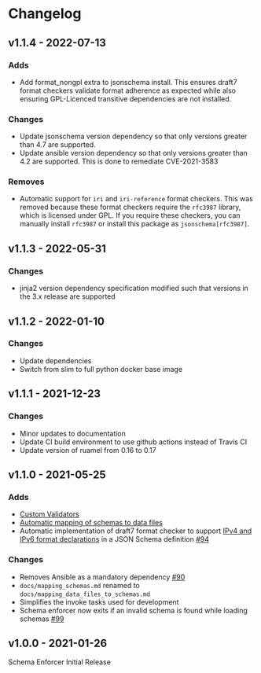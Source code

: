 # Changelog

## v1.1.4 - 2022-07-13

### Adds

- Add format_nongpl extra to jsonschema install. This ensures draft7 format checkers validate format adherence as expected while also ensuring GPL-Licenced transitive dependencies are not installed.

### Changes

- Update jsonschema version dependency so that only versions greater than 4.7 are supported.
- Update ansible version dependency so that only versions greater than 4.2 are supported. This is done to remediate CVE-2021-3583

### Removes

- Automatic support for `iri` and `iri-reference` format checkers. This was removed because these format checkers require the `rfc3987` library, which is licensed under GPL. If you require these checkers, you can manually install `rfc3987` or install this package as `jsonschema[rfc3987]`.

## v1.1.3 - 2022-05-31

### Changes

- jinja2 version dependency specification modified such that versions in the 3.x release are supported

## v1.1.2 - 2022-01-10

### Changes

- Update dependencies
- Switch from slim to full python docker base image

## v1.1.1 - 2021-12-23

### Changes

- Minor updates to documentation
- Update CI build environment to use github actions instead of Travis CI
- Update version of ruamel from 0.16 to 0.17

## v1.1.0 - 2021-05-25

### Adds

- [Custom Validators](docs/custom_validators.md)
- [Automatic mapping of schemas to data files](docs/mapping_data_files_to_schemas.md)
- Automatic implementation of draft7 format checker to support [IPv4 and IPv6 format declarations](https://json-schema.org/understanding-json-schema/reference/string.html#id12) in a JSON Schema definition [#94](https://github.com/networktocode/schema-enforcer/issues/94)

### Changes

- Removes Ansible as a mandatory dependency [#90](https://github.com/networktocode/schema-enforcer/issues/90)
- `docs/mapping_schemas.md` renamed to `docs/mapping_data_files_to_schemas.md`
- Simplifies the invoke tasks used for development
- Schema enforcer now exits if an invalid schema is found while loading schemas [#99](https://github.com/networktocode/schema-enforcer/issues/99)

## v1.0.0 - 2021-01-26

Schema Enforcer Initial Release
